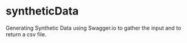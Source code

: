 # syntheticData
Generating Synthetic Data using Swagger.io to gather the input and to return a csv file.
